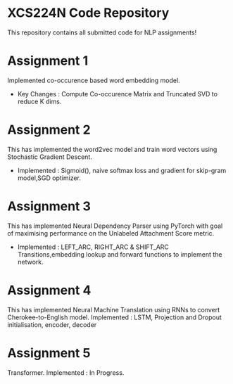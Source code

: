 # XCS224N Code Repository
This repository contains all submitted code for NLP assignments!

# Assignment 1
Implemented co-occurence based word embedding model.
- Key Changes : Compute Co-occurence Matrix and Truncated SVD to reduce K dims.

# Assignment 2
This has implemented the word2vec model and train word vectors using Stochastic Gradient Descent.
- Implemented : Sigmoid(), naive softmax loss and gradient for skip-gram model,SGD optimizer.

# Assignment 3
This has implemented Neural Dependency Parser using PyTorch with goal of maximising performance on the Unlabeled Attachment Score metric.
- Implemented : LEFT_ARC, RIGHT_ARC & SHIFT_ARC Transitions,embedding lookup and forward functions to implement the network.

# Assignment 4
This has implemented Neural Machine Translation using RNNs to convert Cherokee-to-English model.
Implemented : LSTM, Projection and Dropout initialisation, encoder, decoder

# Assignment 5
Transformer.
Implemented : In Progress.


